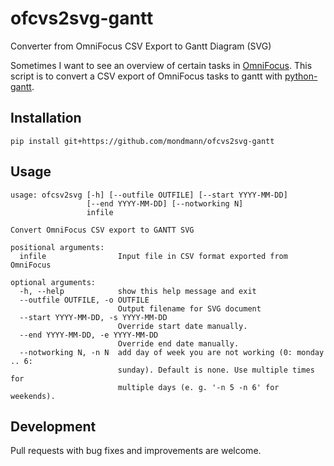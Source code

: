 # ofcvs2svg-gantt
Converter from OmniFocus CSV Export to Gantt Diagram (SVG)

Sometimes I want to see an overview of certain tasks in [OmniFocus](https://www.omnigroup.com/omnifocus). This script is to convert 
a CSV export of OmniFocus tasks to gantt with [python-gantt](http://xael.org/pages/python-gantt-en.html).

## Installation

    pip install git+https://github.com/mondmann/ofcvs2svg-gantt

## Usage

    usage: ofcsv2svg [-h] [--outfile OUTFILE] [--start YYYY-MM-DD]
                     [--end YYYY-MM-DD] [--notworking N]
                     infile

    Convert OmniFocus CSV export to GANTT SVG

    positional arguments:
      infile                Input file in CSV format exported from OmniFocus

    optional arguments:
      -h, --help            show this help message and exit
      --outfile OUTFILE, -o OUTFILE
                            Output filename for SVG document
      --start YYYY-MM-DD, -s YYYY-MM-DD
                            Override start date manually.
      --end YYYY-MM-DD, -e YYYY-MM-DD
                            Override end date manually.
      --notworking N, -n N  add day of week you are not working (0: monday .. 6:
                            sunday). Default is none. Use multiple times for
                            multiple days (e. g. '-n 5 -n 6' for weekends).
                            
## Development

Pull requests with bug fixes and improvements are welcome.
